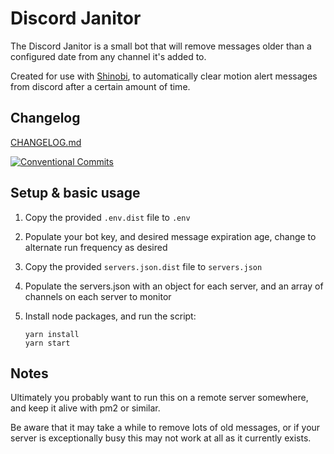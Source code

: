 # Discord Janitor

The Discord Janitor is a small bot that will remove messages older than a configured date from any channel it's added to.

Created for use with [Shinobi](https://shinobi.video/), to automatically clear motion alert messages from discord after a certain amount of time.

## Changelog

[CHANGELOG.md](CHANGELOG.md)

[![Conventional Commits](https://img.shields.io/badge/Conventional%20Commits-1.0.0-yellow.svg)](https://conventionalcommits.org)


## Setup & basic usage

1. Copy the provided `.env.dist` file to `.env`
1. Populate your bot key, and desired message expiration age, change to alternate run frequency as desired
1. Copy the provided `servers.json.dist` file to `servers.json`
1. Populate the servers.json with an object for each server, and an array of channels on each server to monitor
1. Install node packages, and run the script:

   ```
   yarn install
   yarn start
   ```

## Notes

Ultimately you probably want to run this on a remote server somewhere, and keep it alive with pm2 or similar.

Be aware that it may take a while to remove lots of old messages, or if your server is exceptionally busy this may not work at all as it currently exists.